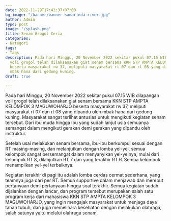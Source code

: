 ```yaml
---
date: 2022-11-29T17:42:37+07:00
bg_image: "/banner/banner-samarinda-river.jpg"
author: Admin
type: post
image: "/splash.png"
title: Senam Grogol Ceria
categories:
- Kategori
tags:
- Tags
description: Pada hari Minggu, 20 November 2022 sekitar pukul 07.15 WIB dilapangan
  voli grogol telah dilaksanakan giat senam bersama KKN STP AMPTA KELOMPOK 3 MAGUWOHARJO
  beserta masyarakat rw 37, meliputi masyarakat rt 07 dan rt 08 yang dipandu oleh
  mbak hana dari gedong kuning.
draft: true

---
```

Pada hari Minggu, 20 November 2022 sekitar pukul 07.15 WIB dilapangan voli grogol telah dilaksanakan giat senam bersama KKN STP AMPTA KELOMPOK 3 MAGUWOHARJO beserta masyarakat rw 37, meliputi masyarakat rt 07 dan rt 08 yang dipandu oleh mbak hana dari gedong kuning. Masyarakat sangat terlihat antusias untuk mengikuti kegiatan senam tersebut. Dari ibu muda hingga ibu yang sudah lanjut usia semuanya semangat dalam mengikuti gerakan demi gerakan yang dipandu oleh instruktur.

Setelah usai melakukan senam bersama, ibu-ibu berkumpul sesuai dengan RT masing-masing, dan melanjutkan dengan lomba yel-yel, semua kelompok sangat bersemangat dalam menyanyikan yel-yelnya, mulai dari kelompok RT 8, dilanjutkan RT 7 dan yang terakhir RT 6. Semua kelompok menampilkan yel-yel terbaiknya.

Kegiatan terakhir di pagi itu adalah lomba cerdas cermat sederhana, yang teamnya juga dari per RT. Semua supportive dalam menjawab dan merebut pertanyaan demi pertanyaan hingga soal terakhir. Semua kegiatan sudah dijalankan dengan lancar, dan program tersebut merupakan salah satu program kerja dari mahasiswa KKN STP AMPTA KELOMPOK 3 MAGUWOHARJO, yang ingin mengajak masyarakat untuk menjaga daya tahan tubuh, dan juga memelihara kesehatan dengan melakukan olahraga, salah satunya yaitu melalui olahraga senam.